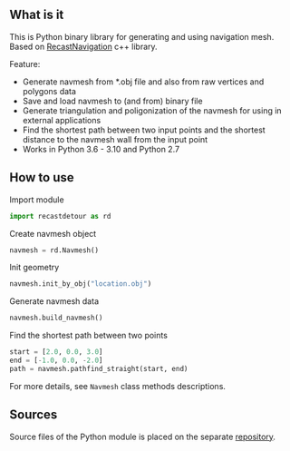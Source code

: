 ## What is it

This is Python binary library for generating and using navigation mesh. Based on [RecastNavigation](https://github.com/recastnavigation/recastnavigation) c++ library.

Feature:
* Generate navmesh from *.obj file and also from raw vertices and polygons data
* Save and load navmesh to (and from) binary file
* Generate triangulation and poligonization of the navmesh for using in external applications
* Find the shortest path between two input points and the shortest distance to the navmesh wall from the input point
* Works in Python 3.6 - 3.10 and Python 2.7

## How to use

Import module

```python
import recastdetour as rd
```

Create navmesh object

```python
navmesh = rd.Navmesh()
```

Init geometry

```python
navmesh.init_by_obj("location.obj")
```

Generate navmesh data

```python
navmesh.build_navmesh()
```

Find the shortest path between two points

```python
start = [2.0, 0.0, 3.0]
end = [-1.0, 0.0, -2.0]
path = navmesh.pathfind_straight(start, end)
```

For more details, see ```Navmesh``` class methods descriptions.

## Sources

Source files of the Python module is placed on the separate [repository](https://github.com/Tugcga/PyRecastDetour-Sources).